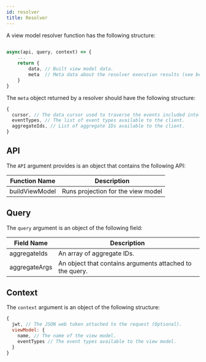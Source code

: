 ```yaml
---
id: resolver
title: Resolver
---
```


A view model resolver function has the following structure:

```js

async(api, query, context) => {
    ...
    return {
        data, // Built view model data.
        meta  // Meta data about the resolver execution results (see below).
    }
}
```

The `meta` object returned by a resolver should have the following structure:

```js
{
  cursor, // The data cursor used to traverse the events included into the query result set.
  eventTypes, // The list of event types available to the client.
  aggregateIds, // List of aggregate IDs available to the client.
}
```

## API

The `API` argument provides is an object that contains the following API:

| Function Name  | Description                        |
| -------------- | ---------------------------------- |
| buildViewModel | Runs projection for the view model |

## Query

The `query` argument is an object of the following field:

| Field Name    | Description                                              |
| ------------- | -------------------------------------------------------- |
| aggregateIds  | An array of aggregate IDs.                               |
| aggregateArgs | An object that contains arguments attached to the query. |

## Context

The `context` argument is an object of the following structure:

```js
{
  jwt, // The JSON web token attached to the request (Optional).
  viewModel: {
    name, // The name of the view model.
    eventTypes // The event types available to the view model.
  }
}
```
